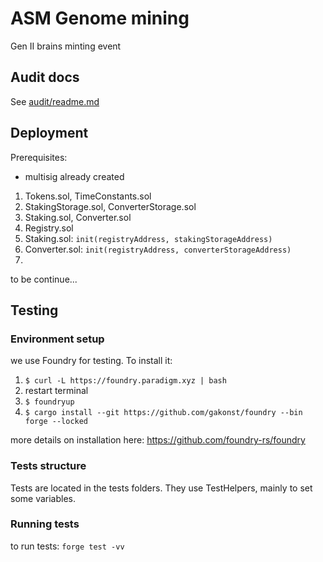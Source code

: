 # ASM Genome mining

Gen II brains minting event

## Audit docs

See [audit/readme.md](audit/readme.md)

## Deployment

Prerequisites:

- multisig already created

1. Tokens.sol, TimeConstants.sol
2. StakingStorage.sol, ConverterStorage.sol
3. Staking.sol, Converter.sol
4. Registry.sol
5. Staking.sol: `init(registryAddress, stakingStorageAddress)`
6. Converter.sol: `init(registryAddress, converterStorageAddress)`
7.

to be continue...

## Testing

### Environment setup

we use Foundry for testing.
To install it: <br>

1. `$ curl -L https://foundry.paradigm.xyz | bash`
2. restart terminal
3. `$ foundryup`
4. `$ cargo install --git https://github.com/gakonst/foundry --bin forge --locked`

more details on installation here: https://github.com/foundry-rs/foundry

### Tests structure

Tests are located in the tests folders. They use TestHelpers, mainly to set some variables.

### Running tests

to run tests:
`forge test -vv`
